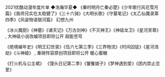 2021优酷动漫年度片单
◆浩瀚华夏◆ 
《秦时明月亡秦必楚》《少年歌行风花雪月篇》《我师兄实在太稳健了》《三十六骑》《大明长歌》《守墓笔记》《太乙仙魔录第四季》《风姿物语银河篇》
幻想九州

《冰火魔厨》《神墓》《诸天记》《万古剑神》《不灭神王》《神级龙卫》《星河至尊》 , 大神级小说改编项目即将公开
超能苍穹

《绝境编年史》《明王幻世录》《伍六七第三季》《三界物流》《时间囚徒》《星河浩劫》《斗神姬》 , 重磅阵容原创项目即将公开
暖心蜜糖

《打火机与公主裙》 《馒头日记第二季》《饕餮娘子》《梦神遇到爱》《团内禁止恋爱》